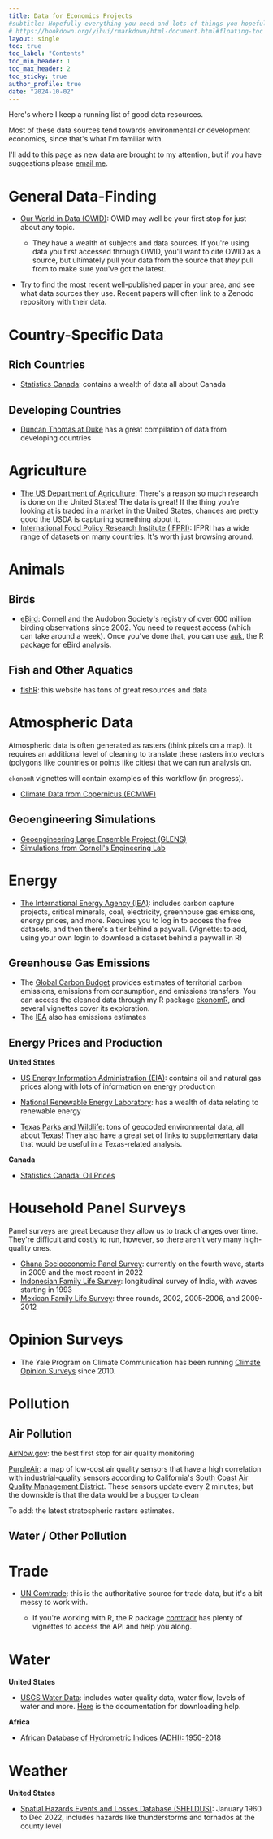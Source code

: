 ```yaml
---
title: Data for Economics Projects
#subtitle: Hopefully everything you need and lots of things you hopefully won't
# https://bookdown.org/yihui/rmarkdown/html-document.html#floating-toc
layout: single
toc: true
toc_label: "Contents"
toc_min_header: 1
toc_max_header: 2
toc_sticky: true
author_profile: true
date: "2024-10-02"
---
```


Here's where I keep a running list of good data resources. 

Most of these data sources tend towards environmental or development economics, since that's what I'm familiar with.

I'll add to this page as new data are brought to my attention, but if you have suggestions please [email me](mailto:j.stallman@yale.edu). 


# General Data-Finding

- [Our World in Data (OWID)](https://ourworldindata.org/): OWID may well be your first stop for just about any topic. 

  - They have a wealth of subjects and data sources. If you're using data you first accessed through OWID, you'll want to cite OWID as a source, but ultimately pull your data from the source that *they* pull from to make sure you've got the latest.

- Try to find the most recent well-published paper in your area, and see what data sources they use. Recent papers will often link to a Zenodo repository with their data.

# Country-Specific Data

## Rich Countries
- [Statistics Canada](https://www150.statcan.gc.ca/n1/en/type/data): contains a wealth of data all about Canada

## Developing Countries

- [Duncan Thomas at Duke](https://ipl.econ.duke.edu/dthomas/dev_data/) has a great compilation of data from developing countries

# Agriculture

- [The US Department of Agriculture](https://www.usda.gov/): There's a reason so much research is done on the United States! The data is great! If the thing you're looking at is traded in a market in the United States, chances are pretty good the USDA is capturing something about it.
- [International Food Policy Research Institute (IFPRI)](https://dataverse.harvard.edu/dataverse/IFPRI): IFPRI has a wide range of datasets on many countries. It's worth just browsing around.


# Animals

## Birds

- [eBird](https://science.ebird.org/en/use-ebird-data/download-ebird-data-products): Cornell and the Audobon Society's registry of over 600 million birding observations since 2002. You need to request access (which can take around a week). Once you've done that, you can use [auk](https://cornelllabofornithology.github.io/auk/), the R package for eBird analysis.

## Fish and Other Aquatics

- [fishR](https://fishr-core-team.github.io/fishR/): this website has tons of great resources and data


# Atmospheric Data 

Atmospheric data is often generated as rasters (think pixels on a map). It requires an additional level of cleaning to translate these rasters into vectors (polygons like countries or points like cities) that we can run analysis on. 

`ekonomR` vignettes will contain examples of this workflow (in progress).

- [Climate Data from Copernicus (ECMWF)](https://cds-beta.climate.copernicus.eu/)


## Geoengineering Simulations

- [Geoengineering Large Ensemble Project (GLENS)](https://www.cesm.ucar.edu/community-projects/glens)
- [Simulations from Cornell's Engineering Lab](https://climate-engineering.mae.cornell.edu/data/)


# Energy 

- [The International Energy Agency (IEA)](https://www.iea.org/): includes carbon capture projects, critical minerals, coal, electricity, greenhouse gas emissions, energy prices, and more. Requires you to log in to access the free datasets, and then there's a tier behind a paywall. (Vignette: to add, using your own login to download a dataset behind a paywall in R)

## Greenhouse Gas Emissions

- The [Global Carbon Budget](https://globalcarbonbudget.org/) provides estimates of territorial carbon emissions, emissions from consumption, and emissions transfers. You can access the cleaned data through my R package [ekonomR](https://stallman-j.github.io/ekonomR/), and several vignettes cover its exploration.
- The [IEA](https://www.iea.org/) also has emissions estimates

## Energy Prices and Production

**United States**

- [US Energy Information Administration (EIA)](https://www.eia.gov/): contains oil and natural gas prices along with lots of information on energy production
- [National Renewable Energy Laboratory](https://www.nrel.gov/analysis/data-tools.html): has a wealth of data relating to renewable energy

- [Texas Parks and Wildlife](https://tpwd.texas.gov/gis/): tons of geocoded environmental data, all about Texas! They also have a great set of links to supplementary data that would be useful in a Texas-related analysis.

**Canada**

- [Statistics Canada: Oil Prices](https://www150.statcan.gc.ca/t1/tbl1/en/tv.action?pid=1810000101)

# Household Panel Surveys

Panel surveys are great because they allow us to track changes over time. They're difficult and costly to run, however, so there aren't very many high-quality ones.

- [Ghana Socioeconomic Panel Survey](https://egc.yale.edu/data/isser-northwestern-yale-long-term-ghana-socioeconomic-panel-survey-gsps): currently on the fourth wave, starts in 2009 and the most recent in 2022
- [Indonesian Family Life Survey](https://www.rand.org/well-being/social-and-behavioral-policy/data/FLS/IFLS.html): longitudinal survey of India, with waves starting in 1993
- [Mexican Family Life Survey](https://www.ennvih-mxfls.org/english/): three rounds, 2002, 2005-2006, and 2009-2012

# Opinion Surveys

- The Yale Program on Climate Communication has been running [Climate Opinion Surveys](https://climatecommunication.yale.edu/visualizations-data/ycom-us/) since 2010.



# Pollution

## Air Pollution

[AirNow.gov](https://www.epa.gov/outdoor-air-quality-data): the best first stop for air quality monitoring

[PurpleAir](https://map.purpleair.com): a map of low-cost air quality sensors that have a high correlation with industrial-quality sensors according to California's [South Coast Air Quality Management District](https://www.aqmd.gov/aq-spec/evaluations/criteria-pollutants/summary-pm). These sensors update every 2 minutes; but the downside is that the data would be a bugger to clean

To add: the latest stratospheric rasters estimates.

## Water / Other Pollution


# Trade

- [UN Comtrade](https://comtradeplus.un.org/): this is the authoritative source for trade data, but it's a bit messy to work with. 

  - If you're working with R, the R package [comtradr](https://docs.ropensci.org/comtradr/index.html) has plenty of vignettes to access the API and help you along.



# Water

**United States**

- [USGS Water Data](https://waterdata.usgs.gov/nwis): includes water quality data, water flow, levels of water and more. [Here](https://waterservices.usgs.gov/docs/) is the documentation for downloading help.

**Africa**

- [African Database of Hydrometric Indices (ADHI): 1950-2018](https://essd.copernicus.org/articles/13/1547/2021/)

# Weather

**United States**

- [Spatial Hazards Events and Losses Database (SHELDUS)](https://cemhs.asu.edu/sheldus/metadata): January 1960 to Dec 2022, includes hazards like thunderstorms and tornados at the county level


